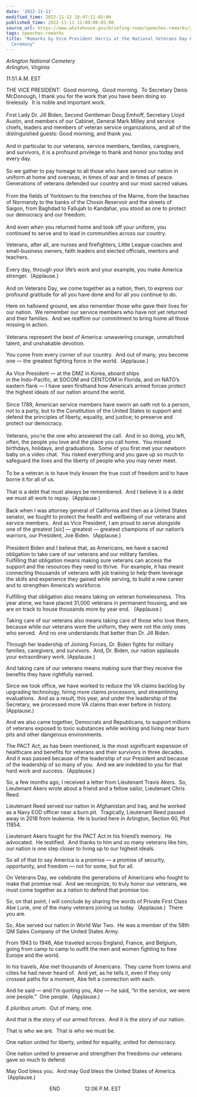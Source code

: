 ```yaml
---
date: '2022-11-11'
modified_time: 2022-11-12 18:47:11-05:00
published_time: 2022-11-11 12:00:00-05:00
source_url: https://www.whitehouse.gov/briefing-room/speeches-remarks/2022/11/11/remarks-by-vice-president-harris-at-the-national-veterans-day-observance-ceremony/
tags: speeches-remarks
title: "Remarks by Vice President Harris at the National Veterans Day Observance\_\
  Ceremony"
---
```

 
*Arlington National Cemetery  
*Arlington, Virginia**

11:51 A.M. EST  

THE VICE PRESIDENT:  Good morning.  Good morning.  To Secretary Denis
McDonough, I thank you for the work that you have been doing so
tirelessly.  It is noble and important work.   
   
First Lady Dr. Jill Biden, Second Gentleman Doug Emhoff, Secretary Lloyd
Austin, and members of our Cabinet, General Mark Milley and service
chiefs, leaders and members of veteran service organizations, and all of
the distinguished guests: Good morning, and thank you.  
   
And in particular to our veterans, service members, families,
caregivers, and survivors, it is a profound privilege to thank and honor
you today and every day.  
   
So we gather to pay homage to all those who have served our nation in
uniform at home and overseas, in times of war and in times of peace. 
Generations of veterans defended our country and our most sacred
values.  
   
From the fields of Yorktown to the trenches of the Marne, from the
beaches of Normandy to the banks of the Chosin Reservoir and the streets
of Saigon, from Baghdad to Fallujah to Kandahar, you stood as one to
protect our democracy and our freedom.  
   
And even when you returned home and took off your uniform, you continued
to serve and to lead in communities across our country.  
  
Veterans, after all, are nurses and firefighters, Little League coaches
and small-business owners, faith leaders and elected officials, mentors
and teachers.  
   
Every day, through your life’s work and your example, you make America
stronger.  (Applause.)   
   
And on Veterans Day, we come together as a nation, then, to express our
profound gratitude for all you have done and for all you continue to
do.  
  
Here on hallowed ground, we also remember those who gave their lives for
our nation.  We remember our service members who have not yet returned
and their families.  And we reaffirm our commitment to bring home all
those missing in action.  
   
Veterans represent the best of America: unwavering courage, unmatched
talent, and unshakable devotion.  
  
You come from every corner of our country.  And out of many, you become
one — the greatest fighting force in the world.  (Applause.)   
   
As Vice President — at the DMZ in Korea, aboard ships  
in the Indo-Pacific, at SOCOM and CENTCOM in Florida, and on NATO’s
eastern flank — I have seen firsthand how America’s armed forces protect
the highest ideals of our nation around the world.  
   
Since 1789, American service members have sworn an oath not to a person,
not to a party, but to the Constitution of the United States to support
and defend the principles of liberty, equality, and justice; to preserve
and protect our democracy.  
   
Veterans, you’re the one who answered the call.  And in so doing, you
left, often, the people you love and the place you call home.  You
missed birthdays, holidays, and graduations.  Some of you first met your
newborn baby on a video chat.  You risked everything and you gave up so
much to safeguard the lives and the liberty of people who you may never
meet.  
   
To be a veteran is to have truly known the true cost of freedom and to
have borne it for all of us.  
   
That is a debt that must always be remembered.  And I believe it is a
debt we must all work to repay.  (Applause.)   
   
Back when I was attorney general of California and then as a United
States senator, we fought to protect the health and wellbeing of our
veterans and service members.  And as Vice President, I am proud to
serve alongside one of the greatest \[sic\] — greatest — greatest
champions of our nation’s warriors, our President, Joe Biden. 
(Applause.)   
   
President Biden and I believe that, as Americans, we have a sacred
obligation to take care of our veterans and our military families.   
Fulfilling that obligation means making sure veterans can access the
support and the resources they need to thrive.  For example, it has
meant connecting thousands of veterans with job training to help them
leverage the skills and experience they gained while serving, to build a
new career and to strengthen America’s workforce.  
  
Fulfilling that obligation also means taking on veteran homelessness. 
This year alone, we have placed 31,000 veterans in permanent housing,
and we are on track to house thousands more by year end.   (Applause.)  
  
Taking care of our veterans also means taking care of those who love
them, because while our veterans wore the uniform, they were not the
only ones who served.  And no one understands that better than Dr. Jill
Biden.  
  
Through her leadership of Joining Forces, Dr. Biden fights for military
families, caregivers, and survivors.  And, Dr. Biden, our nation
applauds your extraordinary work. (Applause.)   
  
And taking care of our veterans means making sure that they receive the
benefits they have rightfully earned.  
  
Since we took office, we have worked to reduce the VA claims backlog by
upgrading technology, hiring more claims processors, and streamlining
evaluations.  And as a result, this year, and under the leadership of
the Secretary, we processed more VA claims than ever before in history. 
(Applause.)   
  
And we also came together, Democrats and Republicans, to support
millions of veterans exposed to toxic substances while working and
living near burn pits and other dangerous environments.  
  
The PACT Act, as has been mentioned, is the most significant expansion
of healthcare and benefits for veterans and their survivors in three
decades.  And it was passed because of the leadership of our President
and because of the leadership of so many of you.  And we are indebted to
you for that hard work and success.  (Applause.)  
  
So, a few months ago, I received a letter from Lieutenant Travis Akers. 
So, Lieutenant Akers wrote about a friend and a fellow sailor,
Lieutenant Chris Reed.  
  
Lieutenant Reed served our nation in Afghanistan and Iraq, and he worked
as a Navy EOD officer near a burn pit.  Tragically, Lieutenant Reed
passed away in 2018 from leukemia.  He is buried here in Arlington,
Section 60, Plot 11854.  
  
Lieutenant Akers fought for the PACT Act in his friend’s memory.  He
advocated.  He testified.  And thanks to him and so many veterans like
him, our nation is one step closer to living up to our highest ideals.  
  
So all of that to say America is a promise — a promise of security,
opportunity, and freedom — not for some, but for all.  
  
On Veterans Day, we celebrate the generations of Americans who fought to
make that promise real.  And we recognize, to truly honor our veterans,
we must come together as a nation to defend that promise too.  
  
So, on that point, I will conclude by sharing the words of Private First
Class Abe Lurie, one of the many veterans joining us today.
 (Applause.)  There you are.   
  
So, Abe served our nation in World War Two.  He was a member of the 58th
QM Sales Company of the United States Army.  
  
From 1943 to 1946, Abe traveled across England, France, and Belgium,
going from camp to camp to outfit the men and women fighting to free
Europe and the world.  
  
In his travels, Abe met thousands of Americans.  They came from towns
and cities he had never heard of.  And yet, as he tells it, even if they
only crossed paths for a moment, Abe felt a connection with each.  
  
And he said — and I’m quoting you, Abe — he said, “In the service, we
were one people.”  One people.  (Applause.)  
  
*E pluribus unum*.  Out of many, one.  
  
And that is the story of our armed forces.  And it is the story of our
nation.  
  
That is who we are.  That is who we must be.   
  
One nation united for liberty, united for equality, united for
democracy.  
  
One nation united to preserve and strengthen the freedoms our veterans
gave so much to defend.  
  
May God bless you.  And may God bless the United States of America.
 (Applause.)  
  
                              END                 12:06 P.M. EST  
  
